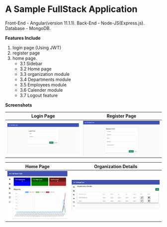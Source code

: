 # A Sample FullStack Application

Front-End - Angular(version 11.1.1).
Back-End - Node-JS(Express.js).
Database - MongoDB.

**Features Include**
1.  login page (Using JWT)
2.  register page 
3.  home page.
    *  3.1 Sidebar
    *  3.2 Home page
	*  3.3 organization module
	*  3.4 Departments module
	*  3.5 Employees module
	*  3.6 Calender module
	*  3.7 Logout feature


**Screenshots**

Login Page             |  Register Page
:-------------------------:|:-------------------------:
![image](frontend/src/assets/screenshot_1.png?raw=true "Login Page")  |  ![image](frontend/src/assets/screenshot_2.png?raw=true "Register Page")

Home Page            |  Organization Details
:-------------------------:|:-------------------------:
![image](frontend/src/assets/screenshot_3.png?raw=true "Home Page")  | ![image](frontend/src/assets/screenshot_4.png?raw=true "Organization Details")











 





